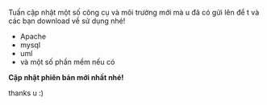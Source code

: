 Tuấn cập nhật một số công cụ và môi trường mới mà u đã có gửi lên để t và các bạn download về sử dụng nhé!

- Apache
- mysql
- uml
- và một số phần mềm nếu có

**Cập nhật phiên bản mới nhất nhé!**

thanks u :)